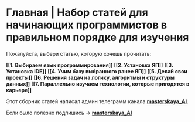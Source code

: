 # Главная | Набор статей для начинающих программистов в правильном порядке для изучения

Пожалуйста, выбери статью, которую хочешь прочитать:

**[[1. Выбираем язык программирования]]**
**[[2. Установка ЯП]]**
**[[3. Установка IDE]]**
**[[4. Учим базу выбранного ранее ЯП]]**
**[[5. Делай свои проекты]]**
**[[6. Решения задач на логику, алгоритмы и структуры данных]]**
**[[7. Параллельно изучаем технологии, которые пригодятся в карьере]]**

Этот сборник статей написал админ телеграмм канала **[masterskaya_AI](https://t.me/masterskaya_AI)**.

Если было полезно подпишись -> **[masterskaya_AI](https://t.me/masterskaya_AI)**